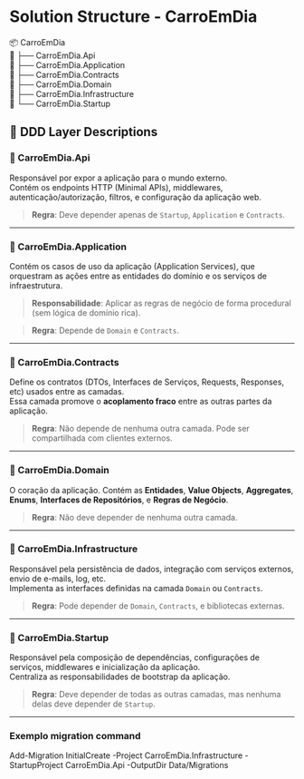 ﻿# Solution Structure - CarroEmDia

📦 CarroEmDia  
📁 ├── CarroEmDia.Api  
📁 ├── CarroEmDia.Application  
📁 ├── CarroEmDia.Contracts  
📁 ├── CarroEmDia.Domain  
📁 ├── CarroEmDia.Infrastructure  
📁 └── CarroEmDia.Startup  


## 🧱 DDD Layer Descriptions

### 📁 CarroEmDia.Api
Responsável por expor a aplicação para o mundo externo.  
Contém os endpoints HTTP (Minimal APIs), middlewares, autenticação/autorização, filtros, e configuração da aplicação web.

> **Regra**: Deve depender apenas de `Startup`, `Application` e `Contracts`.

---

### 📁 CarroEmDia.Application
Contém os casos de uso da aplicação (Application Services), que orquestram as ações entre as entidades do domínio e os serviços de infraestrutura.  

> **Responsabilidade**: Aplicar as regras de negócio de forma procedural (sem lógica de domínio rica).

> **Regra**: Depende de `Domain` e `Contracts`.

---

### 📁 CarroEmDia.Contracts
Define os contratos (DTOs, Interfaces de Serviços, Requests, Responses, etc) usados entre as camadas.  
Essa camada promove o **acoplamento fraco** entre as outras partes da aplicação.

> **Regra**: Não depende de nenhuma outra camada. Pode ser compartilhada com clientes externos.

---

### 📁 CarroEmDia.Domain
O coração da aplicação. Contém as **Entidades**, **Value Objects**, **Aggregates**, **Enums**, **Interfaces de Repositórios**, e **Regras de Negócio**.

> **Regra**: Não deve depender de nenhuma outra camada.

---

### 📁 CarroEmDia.Infrastructure
Responsável pela persistência de dados, integração com serviços externos, envio de e-mails, log, etc.  
Implementa as interfaces definidas na camada `Domain` ou `Contracts`.

> **Regra**: Pode depender de `Domain`, `Contracts`, e bibliotecas externas.

---

### 📁 CarroEmDia.Startup
Responsável pela composição de dependências, configurações de serviços, middlewares e inicialização da aplicação.  
Centraliza as responsabilidades de bootstrap da aplicação.

> **Regra**: Deve depender de todas as outras camadas, mas nenhuma delas deve depender de `Startup`.

---

### Exemplo migration command
Add-Migration InitialCreate -Project CarroEmDia.Infrastructure -StartupProject CarroEmDia.Api -OutputDir Data/Migrations